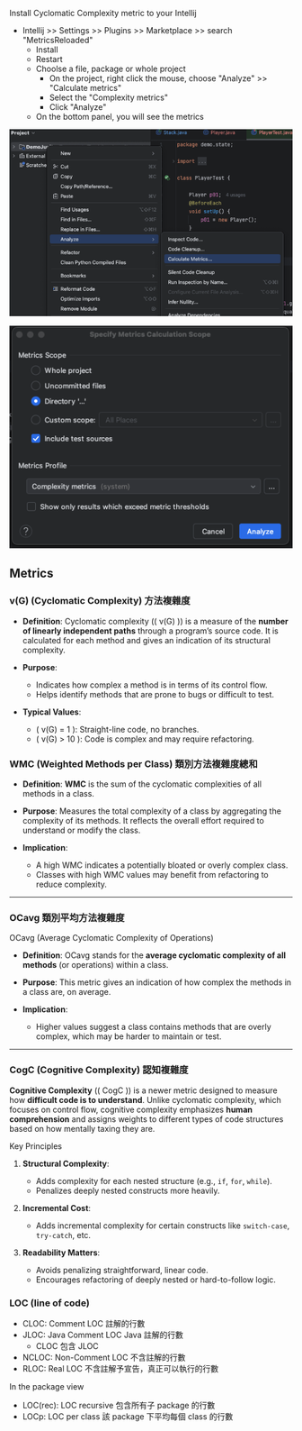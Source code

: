

Install Cyclomatic Complexity metric to your Intellij
* Intellij >> Settings >> Plugins >> Marketplace >> search "MetricsReloaded"
  * Install
  * Restart
  * Choolse a file, package or whole project
    * On the project, right click the mouse, choose "Analyze" >> "Calculate metrics"
    * Select the "Complexity metrics"
    * Click "Analyze"
  * On the bottom panel, you will see the metrics

![](../img/calculate_metrics.png)

![](../img/complexity_metrics.png)












## Metrics

### v(G) (Cyclomatic Complexity) 方法複雜度

- **Definition**: Cyclomatic complexity (\( v(G) \)) is a measure of the **number of linearly independent paths** through a program’s source code. It is calculated for each method and gives an indication of its structural complexity.

- **Purpose**:
  - Indicates how complex a method is in terms of its control flow.
  - Helps identify methods that are prone to bugs or difficult to test.

- **Typical Values**:
  - \( v(G) = 1 \): Straight-line code, no branches.
  - \( v(G) > 10 \): Code is complex and may require refactoring.


### WMC (Weighted Methods per Class) 類別方法複雜度總和

- **Definition**: **WMC** is the sum of the cyclomatic complexities of all methods in a class.
- **Purpose**: Measures the total complexity of a class by aggregating the complexity of its methods. It reflects the overall effort required to understand or modify the class.

- **Implication**:
  - A high WMC indicates a potentially bloated or overly complex class.
  - Classes with high WMC values may benefit from refactoring to reduce complexity.

---
### OCavg 類別平均方法複雜度

OCavg (Average Cyclomatic Complexity of Operations)

- **Definition**: OCavg stands for the **average cyclomatic complexity of all methods** (or operations) within a class.
- **Purpose**: This metric gives an indication of how complex the methods in a class are, on average.

- **Implication**:
  - Higher values suggest a class contains methods that are overly complex, which may be harder to maintain or test.

--- 

### CogC (Cognitive Complexity) 認知複雜度

**Cognitive Complexity** (\( CogC \)) is a newer metric designed to measure how **difficult code is to understand**. Unlike cyclomatic complexity, which focuses on control flow, cognitive complexity emphasizes **human comprehension** and assigns weights to different types of code structures based on how mentally taxing they are.

Key Principles
1. **Structural Complexity**:
   - Adds complexity for each nested structure (e.g., `if`, `for`, `while`).
   - Penalizes deeply nested constructs more heavily.

2. **Incremental Cost**:
   - Adds incremental complexity for certain constructs like `switch-case`, `try-catch`, etc.

3. **Readability Matters**:
   - Avoids penalizing straightforward, linear code.
   - Encourages refactoring of deeply nested or hard-to-follow logic.


### LOC (line of code)

* CLOC: Comment LOC 註解的行數
* JLOC: Java Comment LOC Java 註解的行數
  * CLOC 包含 JLOC
* NCLOC: Non-Comment LOC 不含註解的行數
* RLOC: Real LOC 不含註解予宣告，真正可以執行的行數

In the package view
* LOC(rec): LOC recursive 包含所有子 package 的行數
* LOCp: LOC per class 該 package 下平均每個 class 的行數